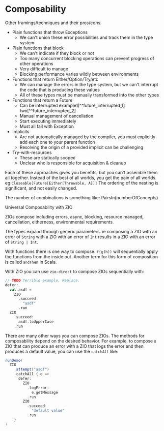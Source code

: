 # Composability

Other framings/techniques and their pros/cons:
- Plain functions that throw Exceptions
  - We can't union these error possibilities and track them in the type system
- Plain functions that block
  - We can't indicate if they block or not
  - Too many concurrent blocking operations can prevent progress of other operations
  - Very difficult to manage
  - Blocking performance varies wildly between environments
- Functions that return Either/Option/Try/etc
    - We can manage the errors in the type system, but we can't interrupt the code
      that is producing these values
    - All of these types must be manually transformed into the other types
- Functions that return a Future
    - Can be interrupted example1[^^future_interrupted_1] two[^^future_interrupted_2]
    - Manual management of cancellation
    - Start executing immediately
    - Must all fail with Exception
- Implicits
  - Are not automatically managed by the compiler, you must explicitly add each one to your parent function
  - Resolving the origin of a provided implicit can be challenging
- Try-with-resources
  - These are statically scoped
  - Unclear who is responsible for acquisition & cleanup

Each of these approaches gives you benefits, but you can't assemble them all together.
Instead of the best of all worlds, you get the pain of all worlds.
eg `Closeable[Future[Either[Throwable, A]]]`
The ordering of the nesting is significant, and not easily changed.

The number of combinations is something like:
  PairsIn(numberOfConcepts)

Universal Composability with ZIO

ZIOs compose including errors, async, blocking, resource managed, cancellation, eitherness, environmental requirements.

The types expand through generic parameters. ie composing a ZIO with an error of `String` with a ZIO with an error of `Int` results in a ZIO with an error of `String | Int`.

With functions there is one way to compose. `f(g(h))` will sequentially apply the functions from the inside out.  Another term for this form of composition is called `andThen` in Scala.

With ZIO you can use `zio-direct` to compose ZIOs sequentially with:
```scala mdoc
// TODO Terrible example. Replace.
defer:
  val asdf =
    ZIO
      .succeed:
        "asdf"
      .run
  ZIO
    .succeed:
      asdf.toUpperCase
    .run
```

There are many other ways you can compose ZIOs.
The methods for composability depend on the desired behavior.
For example, to compose a ZIO that can produce an error with a ZIO that logs the error and then produces a default value, you can use the `catchAll` like:

```scala mdoc
runDemo(
  ZIO
    .attempt("asdf")
    .catchAll { e =>
      defer:
        ZIO
          .logError:
            e.getMessage
          .run
        ZIO
          .succeed:
            "default value"
          .run
    }
)
```
